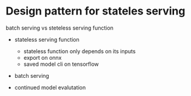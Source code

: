 
# Design pattern for stateles serving


batch serving vs steteless serving function

- stateless serving function
    - stateless function only depends on its inputs
    - export on onnx
    - saved model cli on tensorflow

- batch serving
- continued model evalutation